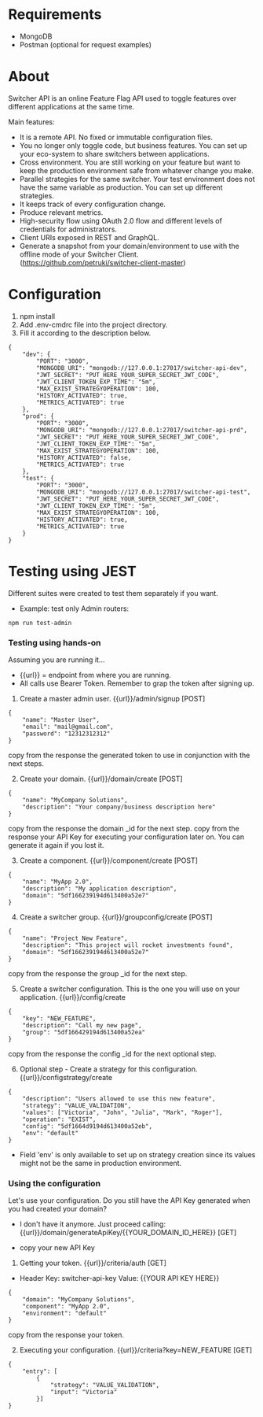# Requirements  
- MongoDB
- Postman (optional for request examples)

# About  
Switcher API is an online Feature Flag API used to toggle features over different applications at the same time.

Main features:
- It is a remote API. No fixed or immutable configuration files.
- You no longer only toggle code, but business features. You can set up your eco-system to share switchers between applications.
- Cross environment. You are still working on your feature but want to keep the production environment safe from whatever change you make.
- Parallel strategies for the same switcher. Your test environment does not have the same variable as production. You can set up different strategies.
- It keeps track of every configuration change.
- Produce relevant metrics.
- High-security flow using OAuth 2.0 flow and different levels of credentials for administrators.
- Client URIs exposed in REST and GraphQL.
- Generate a snapshot from your domain/environment to use with the offline mode of your Switcher Client.  (https://github.com/petruki/switcher-client-master)

# Configuration
1) npm install
2) Add .env-cmdrc file into the project directory.
3) Fill it according to the description below.

```
{
    "dev": {
        "PORT": "3000",
        "MONGODB_URI": "mongodb://127.0.0.1:27017/switcher-api-dev",
        "JWT_SECRET": "PUT_HERE_YOUR_SUPER_SECRET_JWT_CODE",
        "JWT_CLIENT_TOKEN_EXP_TIME": "5m",
        "MAX_EXIST_STRATEGYOPERATION": 100,
        "HISTORY_ACTIVATED": true,
        "METRICS_ACTIVATED": true
    },
    "prod": {
        "PORT": "3000",
        "MONGODB_URI": "mongodb://127.0.0.1:27017/switcher-api-prd",
        "JWT_SECRET": "PUT_HERE_YOUR_SUPER_SECRET_JWT_CODE",
        "JWT_CLIENT_TOKEN_EXP_TIME": "5m",
        "MAX_EXIST_STRATEGYOPERATION": 100,
        "HISTORY_ACTIVATED": false,
        "METRICS_ACTIVATED": true
    },
    "test": {
        "PORT": "3000",
        "MONGODB_URI": "mongodb://127.0.0.1:27017/switcher-api-test",
        "JWT_SECRET": "PUT_HERE_YOUR_SUPER_SECRET_JWT_CODE",
        "JWT_CLIENT_TOKEN_EXP_TIME": "5m",
        "MAX_EXIST_STRATEGYOPERATION": 100,
        "HISTORY_ACTIVATED": true,
        "METRICS_ACTIVATED": true
    }
}
```

# Testing using JEST
Different suites were created to test them separately if you want.

- Example: test only Admin routers:
```
npm run test-admin
```

### Testing using hands-on
Assuming you are running it...
- {{url}} = endpoint from where you are running.
- All calls use Bearer Token. Remember to grap the token after signing up.

1) Create a master admin user.
{{url}}/admin/signup [POST]
```
{
	"name": "Master User",
	"email": "mail@gmail.com",
	"password": "12312312312"
}
```
copy from the response the generated token to use in conjunction with the next steps.

2) Create your domain.
{{url}}/domain/create [POST]
```
{
	"name": "MyCompany Solutions",
	"description": "Your company/business description here"
}
```
copy from the response the domain _id for the next step.
copy from the response your API Key for executing your configuration later on. You can generate it again if you lost it.

3) Create a component.
{{url}}/component/create [POST]
```
{
	"name": "MyApp 2.0",
	"description": "My application description",
	"domain": "5df166239194d613400a52e7"
}
```

4) Create a switcher group.
{{url}}/groupconfig/create [POST]
```
{
	"name": "Project New Feature",
	"description": "This project will rocket investments found",
	"domain": "5df166239194d613400a52e7"
}
```
copy from the response the group _id for the next step.

5) Create a switcher configuration. This is the one you will use on your application.
{{url}}/config/create
```
{
	"key": "NEW_FEATURE",
	"description": "Call my new page",
	"group": "5df166429194d613400a52ea"
}
```
copy from the response the config _id for the next optional step.

6) Optional step - Create a strategy for this configuration.
{{url}}/configstrategy/create
```
{
    "description": "Users allowed to use this new feature",
    "strategy": "VALUE_VALIDATION",
    "values": ["Victoria", "John", "Julia", "Mark", "Roger"],
    "operation": "EXIST",
    "config": "5df1664d9194d613400a52eb",
    "env": "default"
}
```
- Field 'env' is only available to set up on strategy creation since its values might not be the same in production environment.

### Using the configuration
Let's use your configuration. Do you still have the API Key generated when you had created your domain?

* I don't have it anymore. Just proceed calling:
{{url}}/domain/generateApiKey/{{YOUR_DOMAIN_ID_HERE}} [GET]
- copy your new API Key

1) Getting your token.
{{url}}/criteria/auth [GET]

- Header 
Key: switcher-api-key
Value: {{YOUR API KEY HERE}}
```
{
	"domain": "MyCompany Solutions",
	"component": "MyApp 2.0",
	"environment": "default"
}
```
copy from the response your token.

2) Executing your configuration.
{{url}}/criteria?key=NEW_FEATURE [GET]
```
{
	"entry": [
		{
			"strategy": "VALUE_VALIDATION",
			"input": "Victoria"
		}]
}
```
